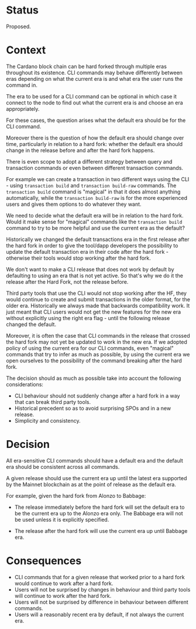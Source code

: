 # Status

Proposed.

# Context

The Cardano block chain can be hard forked through multiple eras throughout its existence.  CLI commands may behave differently between eras depending on what the current era is and what era the user runs the command in.

The era to be used for a CLI command can be optional in which case it connect to the node to find out what the current era is and choose an era appropriately.

For these cases, the question arises what the default era should be for the CLI command.

Moreover there is the question of how the default era should change over time, particularly in relation to a hard fork: whether the default era should change in the release before and after the hard fork happens.

There is even scope to adopt a different strategy between query and transaction commands or even between different transaction commands.

For example we can create a transaction in two different ways using the CLI - using `transaction build` and `transaction build-raw` commands.  The `transaction build` command is "magical" in that it does almost anything automatically, while the `transaction build-raw` is for the more experienced users and gives them options to do whatever they want.

We need to decide what the default era will be in relation to the hard fork.  Would it make sense for "magical" commands like the `transaction build` command to try to be more helpful and use the current era as the default?

Historically we changed the default transactions era in the first release after the hard fork in order to give the tool/dapp developers the possibility to update the default transaction era in their code after the hard fork - otherwise their tools would stop working after the hard fork.

We don't want to make a CLI release that does not work by default by defaulting to using an era that is not yet active. So that's why we do it the release after the Hard Fork, not the release before.

Third party tools that use the CLI would not stop working after the HF, they would continue to create and submit transactions in the older format, for the older era. Historically we always made that backwards compatibility work. It just meant that CLI users would not get the new features for the new era without explicitly using the right era flag - until the following release changed the default.

Moreover, it is often the case that CLI commands in the release that crossed the hard fork may not yet be updated to work in the new era.  If we adopted policy of using the current era for our CLI commands, even "magical" commands that try to infer as much as possible, by using the current era we open ourselves to the possibility of the command breaking after the hard fork.

The decision should as much as possible take into account the following considerations:

* CLI behaviour should not suddenly change after a hard fork in a way that can break third party tools.
* Historical precedent so as to avoid surprising SPOs and in a new release.
* Simplicity and consistency.

# Decision

All era-sensitive CLI commands should have a default era and the default era should be consistent across all commands.

A given release should use the current era up until the latest era supported by the Mainnet blockchain as at the point of release as the default era.

For example, given the hard fork from Alonzo to Babbage:

* The release immediately before the hard fork will set the default era to be the current era up to the Alonzo era only.  The Babbage era will not be used unless it is explicitly specified.

* The release after the hard fork will use the current era up until Babbage era.

# Consequences

* CLI commands that for a given release that worked prior to a hard fork would continue to work after a hard fork.
* Users will not be surprised by changes in behaviour and third party tools will continue to work after the hard fork.
* Users will not be surprised by difference in behaviour between different commands.
* Users will a reasonably recent era by default, if not always the current era.